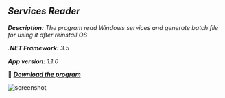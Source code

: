 _Services Reader_
-

_**Description:** The program read Windows services and generate batch file for using it after reinstall OS_

_**.NET Framework:** 3.5_

_**App version:** 1.1.0_

:slightly_smiling_face: **_[Download the program](https://github.com/Sky-VIN/ServicesReader/blob/master/Services%20Reader/bin/Release/Services%20Reader.exe)_**

![screenshot](https://user-images.githubusercontent.com/12991091/206616354-c6f25c74-1bdf-47b0-af38-755365b1cc10.png)

